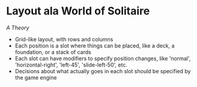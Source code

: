 # Layout ala World of Solitaire

_A Theory_

* Grid-like layout, with rows and columns
* Each position is a slot where things can be placed, like a deck, a foundation, or a stack of cards
* Each slot can have modifiers to specify position changes, like 'normal', 'horizontal-right', 'left-45', 'slide-left-50', etc.
* Decisions about what actually goes in each slot should be specified by the game engine
